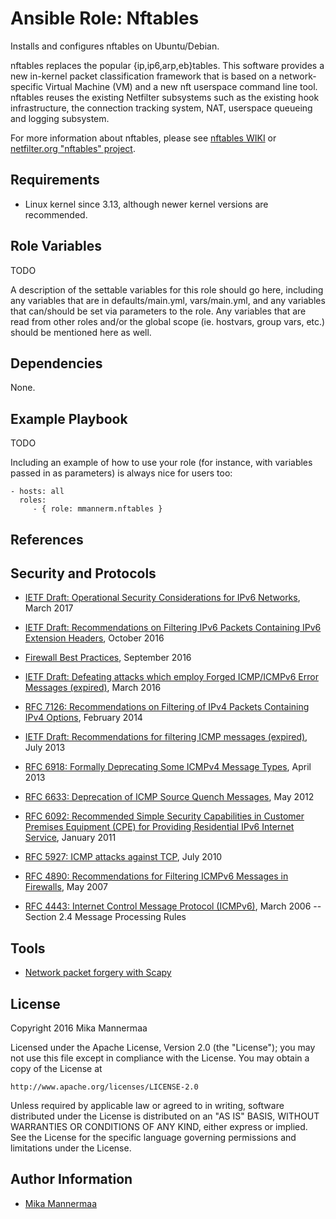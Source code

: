 Ansible Role: Nftables
======================

Installs and configures nftables on Ubuntu/Debian.

nftables replaces the popular {ip,ip6,arp,eb}tables. This software provides a new in-kernel packet classification framework that is based on a network-specific Virtual Machine (VM) and a new nft userspace command line tool. nftables reuses the existing Netfilter subsystems such as the existing hook infrastructure, the connection tracking system, NAT, userspace queueing and logging subsystem.

For more information about nftables, please see [nftables WIKI](https://wiki.nftables.org/wiki-nftables/index.php/Main_Page) or [netfilter.org "nftables" project](https://www.netfilter.org/projects/nftables/).

Requirements
------------

- Linux kernel since 3.13, although newer kernel versions are recommended.


Role Variables
--------------

TODO

A description of the settable variables for this role should go here, including any variables that are in defaults/main.yml, vars/main.yml, and any variables that can/should be set via parameters to the role. Any variables that are read from other roles and/or the global scope (ie. hostvars, group vars, etc.) should be mentioned here as well.

Dependencies
------------

None.

Example Playbook
----------------

TODO

Including an example of how to use your role (for instance, with variables passed in as parameters) is always nice for users too:

    - hosts: all
      roles:
         - { role: mmannerm.nftables }

References
----------

## Security and Protocols

- [IETF Draft: Operational Security Considerations for IPv6 Networks](https://tools.ietf.org/html/draft-ietf-opsec-v6-10), March 2017
- [IETF Draft: Recommendations on Filtering IPv6 Packets Containing IPv6 Extension Headers](https://tools.ietf.org/html/draft-ietf-opsec-ipv6-eh-filtering-02), October 2016
- [Firewall Best Practices](https://www.net.in.tum.de/fileadmin/TUM/NET/NET-2016-09-1/NET-2016-09-1_01.pdf), September 2016
- [IETF Draft: Defeating attacks which employ Forged ICMP/ICMPv6 Error Messages (expired)](https://tools.ietf.org/html/draft-gont-opsec-icmp-ingress-filtering-02), March 2016
- [RFC 7126: Recommendations on Filtering of IPv4 Packets Containing IPv4 Options](https://tools.ietf.org/html/rfc7126), February 2014
- [IETF Draft: Recommendations for filtering ICMP messages (expired)](https://tools.ietf.org/html/draft-ietf-opsec-icmp-filtering-04), July 2013
- [RFC 6918: Formally Deprecating Some ICMPv4 Message Types](https://tools.ietf.org/html/rfc6918), April 2013
- [RFC 6633: Deprecation of ICMP Source Quench Messages](https://tools.ietf.org/html/rfc6633), May 2012
- [RFC 6092: Recommended Simple Security Capabilities in Customer Premises Equipment (CPE) for Providing Residential IPv6 Internet Service](https://tools.ietf.org/html/rfc6092), January 2011
- [RFC 5927: ICMP attacks against TCP](https://tools.ietf.org/html/rfc5927), July 2010
- [RFC 4890: Recommendations for Filtering ICMPv6 Messages in Firewalls](https://tools.ietf.org/html/rfc4890), May 2007

- [RFC 4443: Internet Control Message Protocol (ICMPv6)](https://tools.ietf.org/html/rfc4443), March 2006
-- Section 2.4 Message Processing Rules

## Tools

- [Network packet forgery with Scapy](http://www.secdev.org/conf/scapy_pacsec05.handout.pdf)

License
-------

Copyright 2016 Mika Mannermaa

Licensed under the Apache License, Version 2.0 (the "License");
you may not use this file except in compliance with the License.
You may obtain a copy of the License at

    http://www.apache.org/licenses/LICENSE-2.0

Unless required by applicable law or agreed to in writing, software
distributed under the License is distributed on an "AS IS" BASIS,
WITHOUT WARRANTIES OR CONDITIONS OF ANY KIND, either express or implied.
See the License for the specific language governing permissions and
limitations under the License.

Author Information
------------------

- [Mika Mannermaa](https://github.com/mmannerm)

